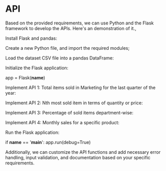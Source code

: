 # API
Based on the provided requirements, we can use Python and the Flask framework to develop the APIs. Here's an demonstration of it.,


Install Flask and pandas:


Create a new Python file, and import the required modules;


Load the dataset CSV file into a pandas DataFrame:


Initialize the Flask application:


app = Flask(__name__)


Implement API 1: Total items sold in Marketing for the last quarter of the year:


Implement API 2: Nth most sold item in terms of quantity or price:


Implement API 3: Percentage of sold items department-wise:


Implement API 4: Monthly sales for a specific product:


Run the Flask application:



if __name__ == '__main__':
    app.run(debug=True)


Additionally, we can customize the API functions and add necessary error handling, input validation, and documentation based on your specific requirements.
